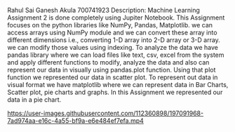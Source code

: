 Rahul Sai Ganesh Akula
700741923
Description: Machine Learning Assignment 2 is done completely using Jupiter Notebook. This Assignment focuses on the python libraries like NumPy, Pandas, Matplotlib. we can access arrays using NumPy module and we can convert these array into different dimensions i.e., converting 1-D array into 2-D array or 3-D array. we can modify those values using indexing. To analyze the data we have pandas library where we can load files like text, csv, excel from the system and apply different functions to modify, analyze the data and also can represent our data in visually using pandas.plot function. Using that plot function we represented our data in scatter plot. To represent out data in visual format we have matplotlib where we can represent data in Bar Charts, Scatter plot, pie charts and graphs. In this Assignment we represented our data in a pie chart.

https://user-images.githubusercontent.com/112360898/197091968-7ad974aa-e16c-4a55-bf9a-e6e484ef7efa.mp4
